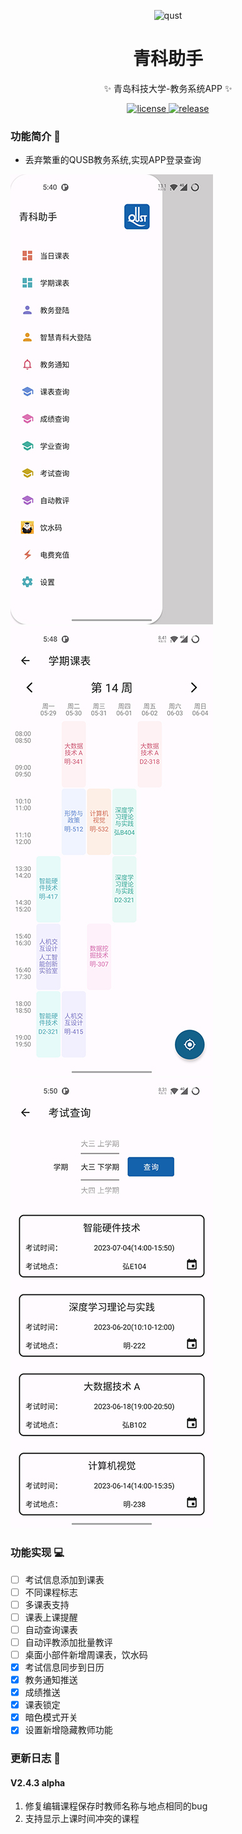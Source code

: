 <p align="center">
  <img src="https://files.catbox.moe/5go8fg.png" width="130" height="130" alt="qust"></a>
</p>

<div align="center">

# 青科助手

✨ 青岛科技大学-教务系统APP ✨
</div>

<p align="center">
  <a href="https://github.com/2891954521/QUST-Assistant/blob/master/LICENSE">
    <img src="https://img.shields.io/badge/license-GPL--3.0-green" alt="license">
  </a>
  <a href="https://github.com/2891954521/QUST-Assistant/releases">
    <img src="https://img.shields.io/github/v/release/2891954521/QUST-Assistant" alt="release">
  </a>
</p>


### 功能简介 📃

- 丢弃繁重的QUSB教务系统,实现APP登录查询

![](Images/Screenshot_20230730-174031.jpg) ![](Images/Screenshot_20230730-174807.jpg) ![](Images/Screenshot_20230730-175038.jpg)


### 功能实现 💻

- [ ] 考试信息添加到课表
- [ ] 不同课程标志
- [ ] 多课表支持
- [ ] 课表上课提醒
- [ ] 自动查询课表
- [ ] 自动评教添加批量教评
- [ ] 桌面小部件新增周课表，饮水码
- [x] 考试信息同步到日历
- [x] 教务通知推送
- [x] 成绩推送
- [x] 课表锁定
- [x] 暗色模式开关
- [x] 设置新增隐藏教师功能

### 更新日志 🔖

#### V2.4.3 alpha

1. 修复编辑课程保存时教师名称与地点相同的bug
2. 支持显示上课时间冲突的课程
